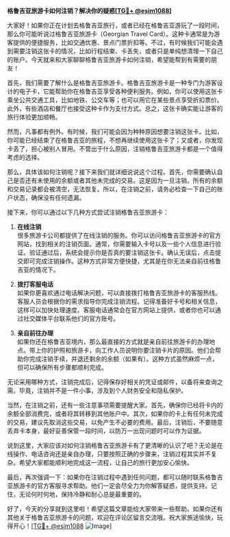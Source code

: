 **格鲁吉亚旅游卡如何注销？解决你的疑惑[[TG💪+ @esim1088](https://t.me/s/esim1088)]**

大家好！如果你正在计划去格鲁吉亚旅行，或者已经在格鲁吉亚游玩了一段时间，那么你可能听说过格鲁吉亚旅游卡（Georgian Travel Card）。这种卡通常是为游客提供的便捷服务，比如交通优惠、景点门票折扣等。不过，有时候我们可能会遇到需要注销这张卡的情况，比如行程结束、卡丢失，或者只是单纯想清理一下自己的账户。今天就来和大家聊聊格鲁吉亚旅游卡如何注销，希望能帮到有需要的朋友！

首先，我们需要了解什么是格鲁吉亚旅游卡。格鲁吉亚旅游卡是一种专门为游客设计的电子卡，它能帮助你在格鲁吉亚享受各种便利服务。例如，你可以使用这张卡乘坐公共交通工具，比如地铁、公交车等；也可以用它在某些景点享受折扣票价。此外，有些酒店和餐厅也接受这种卡作为支付方式。总之，这张卡确实能让游客的旅行体验更加顺畅。

然而，凡事都有例外。有时候，我们可能会因为种种原因想要注销这张卡。比如，你可能已经结束了在格鲁吉亚的旅程，不想再继续使用这张卡了；又或者，你发现卡丢了，担心被别人冒用。不管出于什么原因，注销格鲁吉亚旅游卡都是一个值得考虑的选择。

那么，具体该如何注销呢？接下来我们就详细说说这个过程。首先，你需要确认自己是否还有未使用的余额或者其他未完成的交易。这是因为一旦注销，所有的余额和交易记录都会被清空，无法恢复。所以，在注销之前，请务必检查一下自己的账户状态，确保没有任何遗漏。

接下来，你可以通过以下几种方式尝试注销格鲁吉亚旅游卡：

1. **在线注销**  
   很多旅游卡公司都提供了在线注销的服务。你可以访问格鲁吉亚旅游卡的官方网站，找到相关的注销页面。通常，你需要输入卡号以及一些个人信息进行验证。验证通过后，系统会提示你是否真的要注销这张卡。确认无误后，点击提交即可完成注销操作。这种方式非常方便快捷，尤其是在你无法亲自前往格鲁吉亚的情况下。

2. **拨打客服电话**  
   如果你更喜欢通过电话解决问题，可以直接拨打格鲁吉亚旅游卡的客服热线。客服人员会根据你的需求指导你完成注销流程。记得准备好卡号和相关信息，这样可以加快处理速度。客服电话通常会在官方网站上提供，或者你也可以通过社交媒体平台联系他们的官方账号。

3. **亲自前往办理**  
   如果你还在格鲁吉亚境内，那么最直接的方式就是亲自前往旅游卡的办理地点。带上你的护照和旅游卡，向工作人员说明你要注销卡片的原因。他们会帮助你完成注销手续，并退还剩余的余额（如果有）。这种方式虽然麻烦一点，但可以确保所有步骤都顺利完成。

无论采用哪种方式，注销完成后，记得保存好相关的凭证或邮件，以备将来查询之需。毕竟，注销并不是一件小事，涉及到个人财务安全和隐私保护。

当然，在注销之前，还有一些注意事项需要提醒大家。首先，确保你已经将卡内的余额全部消费完，或者将其转移到其他账户中。其次，如果你的卡上有任何未完成的交易，建议先取消这些交易，以免产生不必要的费用。最后，注销后，不要随意丢弃卡本身，最好妥善保管一段时间，以防万一出现问题时可以作为证据。

说到这里，大家应该对如何注销格鲁吉亚旅游卡有了更清晰的认识了吧？无论是在线操作、电话咨询还是亲自办理，只要按照正确的步骤来，注销过程其实并不复杂。希望大家都能顺利地完成这一流程，让自己的旅行更加安心愉快。

最后，再次强调一下：如果你在注销过程中遇到任何问题，都可以随时联系格鲁吉亚旅游卡的官方客服寻求帮助。他们一定会尽全力为你解答疑惑，提供支持。记住，无论何时何地，保持冷静和耐心总是最重要的。

好了，今天的分享就到这里啦！希望这篇文章能给大家带来一些帮助。如果你还有其他关于格鲁吉亚旅游卡的问题，欢迎在评论区留言交流哦。祝大家旅途愉快，玩得开心！[[TG💪+ @esim1088](https://t.me/s/esim1088) ![Image](https://i.postimg.cc/4NQfJmqS/Snipaste-2025-05-13-00-14-12.png)]